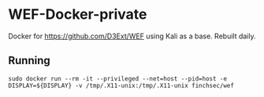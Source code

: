 # WEF-Docker-private

Docker for https://github.com/D3Ext/WEF using Kali as a base. Rebuilt daily.

## Running

`sudo docker run --rm -it --privileged --net=host --pid=host -e DISPLAY=${DISPLAY} -v /tmp/.X11-unix:/tmp/.X11-unix finchsec/wef`
